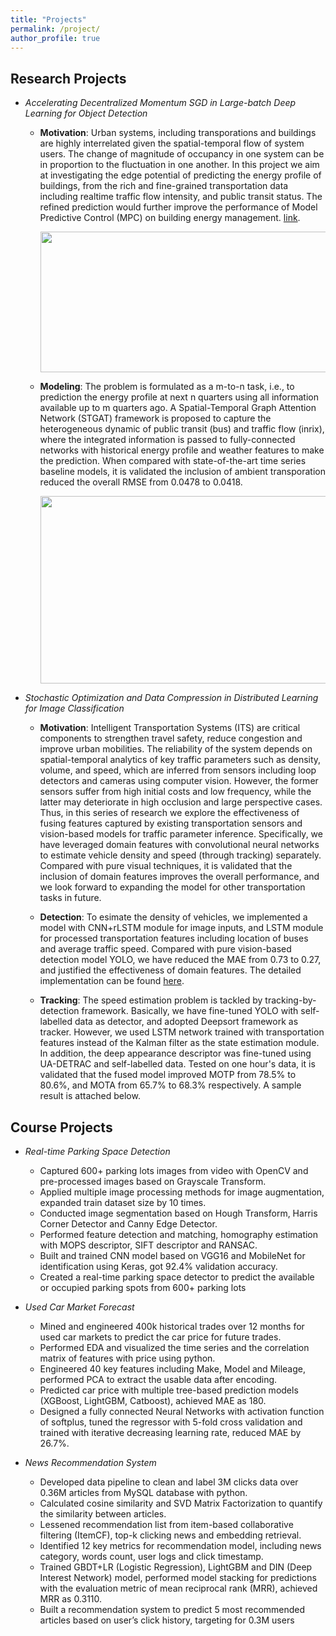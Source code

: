 ```yaml
---
title: "Projects"
permalink: /project/
author_profile: true
---
```


Research Projects 
--------------
* *Accelerating Decentralized Momentum SGD in Large-batch Deep Learning for Object Detection*
  * **Motivation**: Urban systems, including transporations and buildings are highly interrelated given the spatial-temporal flow of system users. The change of magnitude of occupancy in one system can be in proportion to the fluctuation in one another. In this project we aim at investigating the edge potential of predicting the energy profile of buildings, from the rich and fine-grained transportation data including realtime traffic flow intensity, and public transit status. The refined prediction would further improve the performance of Model Predictive Control (MPC) on building energy management. [link](). 

      <p align="center"><img width="650" height="225" src='/images/transResearch/motivation.png'></p>
      
  * **Modeling**: The problem is formulated as a m-to-n task, i.e., to prediction the energy profile at next n quarters using all information available up to m quarters ago. A Spatial-Temporal Graph Attention Network (STGAT) framework is proposed to capture the heterogeneous dynamic of public transit (bus) and traffic flow (inrix), where the integrated information is passed to fully-connected networks with historical energy profile and weather features to make the prediction. When compared with state-of-the-art time series baseline models, it is validated the inclusion of ambient transporation reduced the overall RMSE from 0.0478 to 0.0418.

      <p align="center"><img width="900" height="300" src='/images/transResearch/STGAT.png'></p>


* *Stochastic Optimization and Data Compression in Distributed Learning for Image Classification*
  * **Motivation**: Intelligent Transportation Systems (ITS) are critical components to strengthen travel safety, reduce congestion and improve urban mobilities. The reliability of the system depends on spatial-temporal analytics of key traffic parameters such as density, volume, and speed, which are inferred from sensors including loop detectors and cameras using computer vision. However, the former sensors suffer from high initial costs and low frequency, while the latter may deteriorate in high occlusion and large perspective cases. Thus, in this series of research we explore the effectiveness of fusing features captured by existing transportation sensors and vision-based models for traffic parameter inference. Specifically, we have leveraged domain features with convolutional neural networks to estimate vehicle density and speed (through tracking) separately. Compared with pure visual techniques, it is validated that the inclusion of domain features improves the overall performance, and we look forward to expanding the model for other transportation tasks in future.
 
  * **Detection**: To esimate the density of vehicles, we implemented a model with CNN+rLSTM module for image inputs, and LSTM module for processed transportation features including location of buses and average traffic speed. Compared with pure vision-based detection model YOLO, we have reduced the MAE from 0.73 to 0.27, and justified the effectiveness of domain features. The detailed implementation can be found [here](). 


  * **Tracking**: The speed estimation problem is tackled by tracking-by-detection framework. Basically, we have fine-tuned YOLO with self-labelled data as detector, and adopted Deepsort framework as tracker. However, we used LSTM network trained with transportation features instead of the Kalman filter as the state estimation module. In addition, the deep appearance descriptor was fine-tuned using UA-DETRAC and self-labelled data. Tested on one hour's data, it is validated that the fused model improved MOTP from 78.5% to 80.6%, and MOTA from 65.7% to 68.3% respectively. A sample result is attached below. 
  
     
Course Projects 
------------- 
* *Real-time Parking Space Detection*
  - Captured 600+ parking lots images from video with OpenCV and pre-processed images based on Grayscale Transform.
  - Applied multiple image processing methods for image augmentation, expanded train dataset size by 10 times.
  - Conducted image segmentation based on Hough Transform, Harris Corner Detector and Canny Edge Detector.
  - Performed feature detection and matching, homography estimation with MOPS descriptor, SIFT descriptor and RANSAC.
  - Built and trained CNN model based on VGG16 and MobileNet for identification using Keras, got 92.4% validation accuracy.
  - Created a real-time parking space detector to predict the available or occupied parking spots from 600+ parking lots 

* *Used Car Market Forecast* 
  - Mined and engineered 400k historical trades over 12 months for used car markets to predict the car price for future trades.
  - Performed EDA and visualized the time series and the correlation matrix of features with price using python.
  - Engineered 40 key features including Make, Model and Mileage, performed PCA to extract the usable data after encoding.
  - Predicted car price with multiple tree-based prediction models (XGBoost, LightGBM, Catboost), achieved MAE as 180.
  - Designed a fully connected Neural Networks with activation function of softplus, tuned the regressor with 5-fold cross validation and trained with iterative decreasing learning rate, reduced MAE by 26.7%.

* *News Recommendation System*
  - Developed data pipeline to clean and label 3M clicks data over 0.36M articles from MySQL database with python.
  - Calculated cosine similarity and SVD Matrix Factorization to quantify the similarity between articles.
  - Lessened recommendation list from item-based collaborative filtering (ItemCF), top-k clicking news and embedding retrieval.
  - Identified 12 key metrics for recommendation model, including news category, words count, user logs and click timestamp.
  - Trained GBDT+LR (Logistic Regression), LightGBM and DIN (Deep Interest Network) model, performed model stacking for predictions with the evaluation metric of mean reciprocal rank (MRR), achieved MRR as 0.3110.
  - Built a recommendation system to predict 5 most recommended articles based on user’s click history, targeting for 0.3M users
